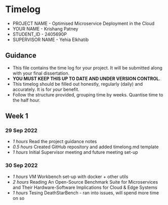 # Timelog

* PROJECT NAME - Optimised Microservice Deployment in the Cloud
* YOUR NAME - Krishang Patney
* STUDENT_ID - 2405690P
* SUPERVISOR NAME - Yehia Elkhatib

## Guidance

* This file contains the time log for your project. It will be submitted along with your final dissertation.
* **YOU MUST KEEP THIS UP TO DATE AND UNDER VERSION CONTROL.**
* This timelog should be filled out honestly, regularly (daily) and accurately. It is for *your* benefit.
* Follow the structure provided, grouping time by weeks.  Quantise time to the half hour.

## Week 1

### 29 Sep 2022

* *1 hours* Read the project guidance notes
* *0.5 hours* Created GitHub repository and added timelong.md template
* *1 hours* Initial Supervisor meeting and future meeting set-up

### 30 Sep 2022

* *1 hours* VM Workbench set-up with docker + other utils 
* *2 hours* Reading An Open-Source Benchmark Suite for Microservices and Their Hardware-Software Implications for Cloud & Edge Systems 
* *1 hours* Tesing DeathStarBench - ran into issues, will spend more time on so

